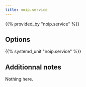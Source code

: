 ```yaml
---
title: noip.service
---
```


{{% provided_by "noip.service" %}}

## Options

{{% systemd_unit "noip.service" %}}

## Additionnal notes

Nothing here.